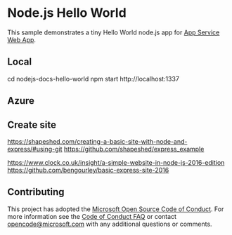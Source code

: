# Node.js Hello World

This sample demonstrates a tiny Hello World node.js app for [App Service Web App](https://docs.microsoft.com/azure/app-service-web).

## Local 
cd nodejs-docs-hello-world 
npm start 
http://localhost:1337

## Azure 




## Create site 
https://shapeshed.com/creating-a-basic-site-with-node-and-express/#using-git 
  https://github.com/shapeshed/express_example 

https://www.clock.co.uk/insight/a-simple-website-in-node-js-2016-edition 
  https://github.com/bengourley/basic-express-site-2016 

## Contributing

This project has adopted the [Microsoft Open Source Code of Conduct](https://opensource.microsoft.com/codeofconduct/). For more information see the [Code of Conduct FAQ](https://opensource.microsoft.com/codeofconduct/faq/) or contact [opencode@microsoft.com](mailto:opencode@microsoft.com) with any additional questions or comments.
